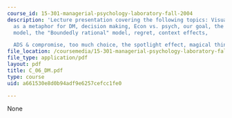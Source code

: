 ```yaml
---
course_id: 15-301-managerial-psychology-laboratory-fall-2004
description: 'Lecture presentation covering the following topics: Visual illusions
  as a metaphor for DM, decision making, Econ vs. psych, our goal, the rational agent
  model, the "Boundedly rational" model, regret, context effects,

  ADS & compromise, too much choice, the spotlight effect, magical thinking, and summary.'
file_location: /coursemedia/15-301-managerial-psychology-laboratory-fall-2004/a661530e8d0b94adf9e6257cefcc1fe0_C_06_DM.pdf
file_type: application/pdf
layout: pdf
title: C_06_DM.pdf
type: course
uid: a661530e8d0b94adf9e6257cefcc1fe0

---
```

None